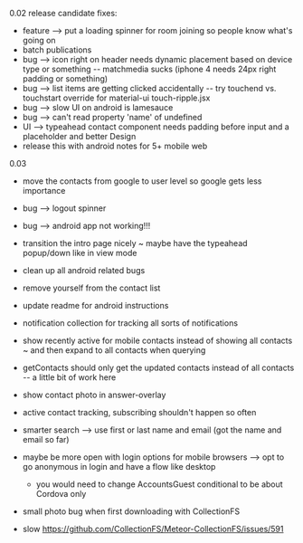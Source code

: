 0.02 release candidate fixes:
- feature --> put a loading spinner for room joining so people know what's going on
- batch publications
- bug --> icon right on header needs dynamic placement based on device type or something -- matchmedia sucks (iphone 4 needs 24px right padding or something)
- bug --> list items are getting clicked accidentally -- try touchend vs. touchstart override for material-ui touch-ripple.jsx
- bug --> slow UI on android is lamesauce
- bug --> can't read property 'name' of undefined
- UI --> typeahead contact component needs padding before input and a placeholder and better Design
- release this with android notes for 5+ mobile web

0.03
- move the contacts from google to user level so google gets less importance
- bug --> logout spinner
- bug --> android app not working!!!
- transition the intro page nicely ~ maybe have the typeahead popup/down like in view mode
- clean up all android related bugs
- remove yourself from the contact list
- update readme for android instructions
- notification collection for tracking all sorts of notifications
- show recently active for mobile contacts instead of showing all contacts ~ and then expand to all contacts when querying

- getContacts should only get the updated contacts instead of all contacts -- a little bit of work here
- show contact photo in answer-overlay
- active contact tracking, subscribing shouldn't happen so often
- smarter search --> use first or last name and email (got the name and email so far)
- maybe be more open with login options for mobile browsers --> opt to go anonymous in login and have a flow like desktop
  - you would need to change AccountsGuest conditional to be about Cordova only
- small photo bug when first downloading with CollectionFS
- slow
https://github.com/CollectionFS/Meteor-CollectionFS/issues/591
